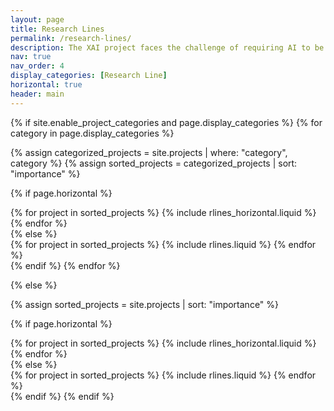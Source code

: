 ```yaml
---
layout: page
title: Research Lines
permalink: /research-lines/
description: The XAI project faces the challenge of requiring AI to be explainable and understandable in human terms and articulates its research along 5 Research Activities
nav: true
nav_order: 4
display_categories: [Research Line]
horizontal: true
header: main
---
```



<!-- pages/projects.md -->
<div>
{% if site.enable_project_categories and page.display_categories %}
  <!-- Display categorized projects -->
  {% for category in page.display_categories %}

  {% assign categorized_projects = site.projects | where: "category", category %}
  {% assign sorted_projects = categorized_projects | sort: "importance" %}
  <!-- Generate cards for each project -->
  {% if page.horizontal %}
  <div class="container">
    <div class="row row-cols-1 row-cols-md-2">
    {% for project in sorted_projects %}
      {% include rlines_horizontal.liquid %}
    {% endfor %}
    </div>
  </div>
  {% else %}
  <div class="row row-cols-1 row-cols-md-3">
    {% for project in sorted_projects %}
      {% include rlines.liquid %}
    {% endfor %}
  </div>
  {% endif %}
  {% endfor %}

{% else %}

<!-- Display projects without categories -->

{% assign sorted_projects = site.projects | sort: "importance" %}

  <!-- Generate cards for each project -->

{% if page.horizontal %}

  <div class="container">
    <div class="row row-cols-1 row-cols-md-2">
    {% for project in sorted_projects %}
      {% include rlines_horizontal.liquid %}
    {% endfor %}
    </div>
  </div>
  {% else %}
  <div class="row row-cols-1 row-cols-md-3">
    {% for project in sorted_projects %}
      {% include rlines.liquid %}
    {% endfor %}
  </div>
  {% endif %}
{% endif %}
</div>

